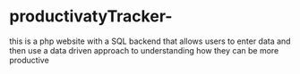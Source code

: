 # productivatyTracker-
this is a php website with a SQL backend that allows users to enter data and then use a data driven approach to understanding how they can be more productive 
